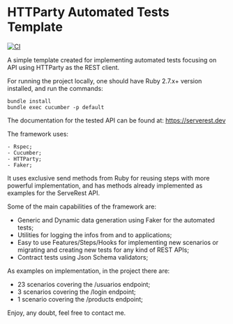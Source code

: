 # HTTParty Automated Tests Template

[![CI](https://github.com/juniorschmitz/httparty-simple-template/actions/workflows/main.yml/badge.svg?branch=main)](https://github.com/juniorschmitz/httparty-simple-template/actions/workflows/main.yml)

A simple template created for implementing automated tests focusing on API using HTTParty as the REST client.

For running the project locally, one should have Ruby 2.7.x+ version installed, and run the commands:
```
bundle install
bundle exec cucumber -p default
```

The documentation for the tested API can be found at: https://serverest.dev

The framework uses:
```
- Rspec;
- Cucumber;
- HTTParty;
- Faker;
```

It uses exclusive send methods from Ruby for reusing steps with more powerful implementation, and has methods already implemented as examples for the ServeRest API.

Some of the main capabilities of the framework are:
- Generic and Dynamic data generation using Faker for the automated tests;
- Utilities for logging the infos from and to applications;
- Easy to use Features/Steps/Hooks for implementing new scenarios or migrating and creating new tests for any kind of REST APIs;
- Contract tests using Json Schema validators;

As examples on implementation, in the project there are:
- 23 scenarios covering the /usuarios endpoint;
- 3 scenarios covering the /login endpoint;
- 1 scenario covering the /products endpoint;

Enjoy, any doubt, feel free to contact me.
